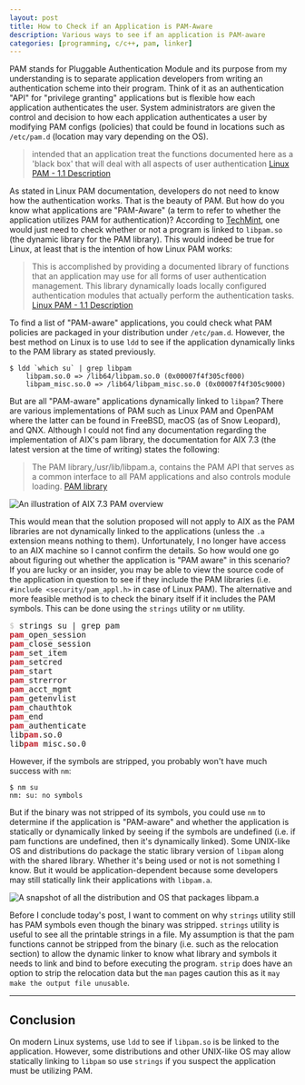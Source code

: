 ```yaml
---
layout: post
title: How to Check if an Application is PAM-Aware
description: Various ways to see if an application is PAM-aware 
categories: [programming, c/c++, pam, linker]
---
```


PAM stands for Pluggable Authentication Module and its purpose from my understanding 
is to separate application developers from writing an authentication scheme into their 
program. Think of it as an authentication "API" for "privilege granting" applications but 
is flexible how each application authenticates the user. System administrators 
are given the control and decision to how each application authenticates a user by modifying 
PAM configs (policies) that could be found in locations such as `/etc/pam.d` (location may vary depending 
on the OS).

> intended that an application treat the functions documented here as a 'black box' that will deal with all aspects of user authentication 
> [Linux PAM - 1.1 Description](http://www.linux-pam.org/Linux-PAM-html/adg-introduction-description.html)

As stated in Linux PAM documentation, developers do not need to know how the authentication works. 
That is the beauty of PAM. But how do you know what applications are "PAM-Aware" (a term to refer 
to whether the application utilizes PAM for authentication)? According to [TechMint](https://www.tecmint.com/configure-pam-in-centos-ubuntu-linux/), 
one would just need to check whether or not a program is linked to `libpam.so` (the dynamic library for the PAM library). 
This would indeed be true for Linux, at least that is the intention of how Linux PAM works:

> This is accomplished by providing a documented library of functions that an application may use for all forms of user authentication management. 
> This library dynamically loads locally configured authentication modules that actually perform the authentication tasks. 
> [Linux PAM - 1.1 Description](http://www.linux-pam.org/Linux-PAM-html/adg-introduction-description.html)

To find a list of "PAM-aware" applications, you could check what PAM policies are packaged in your distribution under `/etc/pam.d`. However, 
the best method on Linux is to use `ldd` to see if the application dynamically links to the PAM library as stated previously. 

```
$ ldd `which su` | grep libpam
	libpam.so.0 => /lib64/libpam.so.0 (0x00007f4f305cf000)
	libpam_misc.so.0 => /lib64/libpam_misc.so.0 (0x00007f4f305c9000)
```

But are all "PAM-aware" applications dynamically linked to `libpam`?
There are various implementations of PAM such as Linux PAM and OpenPAM where the latter can be found in FreeBSD, macOS (as of Snow Leopard), 
and QNX. Although I could not find any documentation regarding the implementation of AIX's pam library, the documentation for AIX 7.3 (the 
latest version at the time of writing) states the following:

> The PAM library,/usr/lib/libpam.a, contains the PAM API that serves as a common interface to all PAM applications and also controls module loading. 
> [PAM library](https://www.ibm.com/docs/en/aix/7.3?topic=modules-pam-library)

![An illustration of AIX 7.3 PAM overview](https://www.ibm.com/docs/en/ssw_aix_73/security/pam.jpg)

This would mean that the solution proposed will not apply to AIX as the PAM libraries are not dynamically linked to the applications 
(unless the `.a` extension means nothing to them). Unfortunately, I no longer have access to an AIX machine so I cannot confirm the details.
So how would one go about figuring out whether the application is "PAM aware" in this scenario? If you are lucky or an insider, you may be 
able to view the source code of the application in question to see if they include the PAM libraries (i.e. `#include <security/pam_appl.h>` in 
case of Linux PAM). The alternative and more feasible method is to check the binary itself if it includes the PAM symbols. This can be done 
using the `strings` utility or `nm` utility.

<pre class = "highlight"><font color="#D0CFCC"><b>$ </b></font>strings su | grep pam
<font color="#C01C28"><b>pam</b></font>_open_session
<font color="#C01C28"><b>pam</b></font>_close_session
<font color="#C01C28"><b>pam</b></font>_set_item
<font color="#C01C28"><b>pam</b></font>_setcred
<font color="#C01C28"><b>pam</b></font>_start
<font color="#C01C28"><b>pam</b></font>_strerror
<font color="#C01C28"><b>pam</b></font>_acct_mgmt
<font color="#C01C28"><b>pam</b></font>_getenvlist
<font color="#C01C28"><b>pam</b></font>_chauthtok
<font color="#C01C28"><b>pam</b></font>_end
<font color="#C01C28"><b>pam</b></font>_authenticate
lib<font color="#C01C28"><b>pam</b></font>.so.0
lib<font color="#C01C28"><b>pam</b></font>_misc.so.0
</pre>

However, if the symbols are stripped, you probably won't have much success with `nm`:
```
$ nm su
nm: su: no symbols
```

But if the binary was not stripped of its symbols, you could use `nm` to determine 
if the application is "PAM-aware" and whether the application is statically or dynamically 
linked by seeing if the symbols are undefined (i.e. if pam functions are undefined, then 
it's dynamically linked). Some UNIX-like OS and distributions do 
package the static library version of `libpam` along with the shared library. Whether it's 
being used or not is not something I know. But it would be application-dependent because 
some developers may still statically link their applications with `libpam.a`.

![A snapshot of all the distribution and OS that packages `libpam.a`](../assets/programming/libpam-static-pkg.png)

Before I conclude today's post, I want to comment on why `strings` utility still has PAM symbols even though the 
binary was stripped. `strings` utility is useful to see all the printable strings in a file. 
My assumption is that the pam functions cannot be stripped from the binary (i.e. such as the relocation section) to allow the dynamic 
linker to know what library and symbols it needs to link and bind to before executing the program. 
`strip` does have an option to strip the relocation data but the `man` pages caution this as it 
`may make the output file unusable`.

---

## Conclusion

On modern Linux systems, use `ldd` to see if `libpam.so` is be linked to the application. However, some distributions 
and other UNIX-like OS may allow statically linking to `libpam` so use `strings` if you suspect the application must 
be utilizing PAM. 
